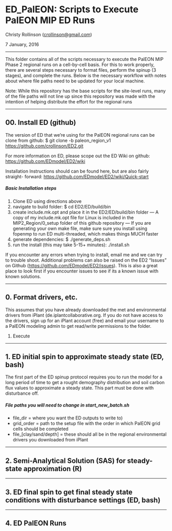 # ED_PalEON: Scripts to Execute PalEON MIP ED Runs

Christy Rollinson (crollinson@gmail.com)

7 January, 2016

--------------------------

This folder contains all of the scripts necessary to execute the PalEON MIP Phase 2 
regional runs on a cell-by-cell basis.  For this to work properly, there are several 
steps necessary to format files, perform the spinup (3 stages), and complete the runs.
Below is the necessary workflow with notes about where file paths need to be updated 
for your local machine.

Note: While this repository has the base scripts for the site-level runs, many of the 
      file paths will not line up since this repository was made with the intention of
      helping distribute the effort for the regional runs


--------------------------
##  00. Install ED (github)

The version of ED that we’re using for the PalEON regional runs can be clone from 
github: 
$ git clone -b paleon_region_v1 https://github.com/crollinson/ED2.git

For more information on ED, please scope out the ED Wiki on github:
https://github.com/EDmodel/ED2/wiki

Installation Instructions should can be found here, but are also fairly straight-
forward: https://github.com/EDmodel/ED2/wiki/Quick-start

##### Basic Installation steps
1. Clone ED using directions above
2. navigate to build folder: $ cd ED2/ED/build/bin
3. create include.mk.opt and place it in the ED2/ED/build/bin folder 
   — A copy of my include.mk.opt file for Linux is included in the 
     MIP2_Region/0_setup folder of this github repository
   — If you are generating your own make file, make sure sure you install using 
     fopenmp to run ED multi-threaded, which makes things MUCH faster
4. generate dependencies: $ ./generate_deps.sh
5. run the install (this may take 5-15+ minutes): ./install.sh

If you encounter any errors when trying to install, email me and we can try to 
trouble shoot.  Additional problems can also be raised on the ED2 “Issues” on 
Github (https://github.com/EDmodel/ED2/issues).  This is also a great place to 
look first if you encounter issues to see if its a known issue with known solutions.

--------------------------

## 0. Format drivers, etc.

This assumes that you have already downloaded the met and environmental drivers from 
iPlant (de.iplantcollaborative.org.  If you do not have access to the drivers, sign 
up for an iPlant account (free) and email your username to a PalEON modeling admin to
get read/write permissions to the folder.

1. Execute

--------------------------

## 1. ED initial spin to approximate steady state (ED, bash) 

The first part of the ED spinup protocol requires you to run the model for a long period
of time to get a rought demography distribution and soil carbon flux values to approximate
a steady state.  This part must be done with disturbance off.

##### File paths you will need to change in start_new_batch.sh
- file_dir   = where you want the ED outputs to write to)
- grid_order = path to the setup file with the order in which PalEON grid cells should be completed
- file_[clay/sand/depth] = these should all be in the regional environmental drivers you downloaded from iPlant


--------------------------

## 2. Semi-Analytical Solution (SAS) for steady-state approximation (R)


--------------------------

## 3. ED final spin to get final steady state conditions with disturbance settings (ED, bash)

--------------------------

## 4. ED PalEON Runs
